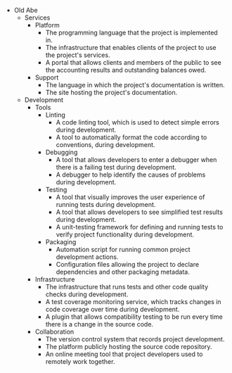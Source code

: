 * Old Abe
	* Services
		* Platform
			* The programming language that the project is implemented in.
			* The infrastructure that enables clients of the project to use the project's services.
			* A portal that allows clients and members of the public to see the accounting results and outstanding balances owed.
		* Support
			* The language in which the project's documentation is written.
			* The site hosting the project's documentation.
	* Development
		* Tools
			* Linting
				* A code linting tool, which is used to detect simple errors during development.
				* A tool to automatically format the code according to conventions, during development.
			* Debugging
				* A tool that allows developers to enter a debugger when there is a failing test during development.
				* A debugger to help identify the causes of problems during development.
			* Testing
				* A tool that visually improves the user experience of running tests during development.
				* A tool that allows developers to see simplified test results during development.
				* A unit-testing framework for defining and running tests to verify project functionality during development.
			* Packaging
				* Automation script for running common project development actions.
				* Configuration files allowing the project to declare dependencies and other packaging metadata.
		* Infrastructure
			* The infrastructure that runs tests and other code quality checks during development.
			* A test coverage monitoring service, which tracks changes in code coverage over time during development.
			* A plugin that allows compatibility testing to be run every time there is a change in the source code.
		* Collaboration
			* The version control system that records project development.
			* The platform publicly hosting the source code repository.
			* An online meeting tool that project developers used to remotely work together.
